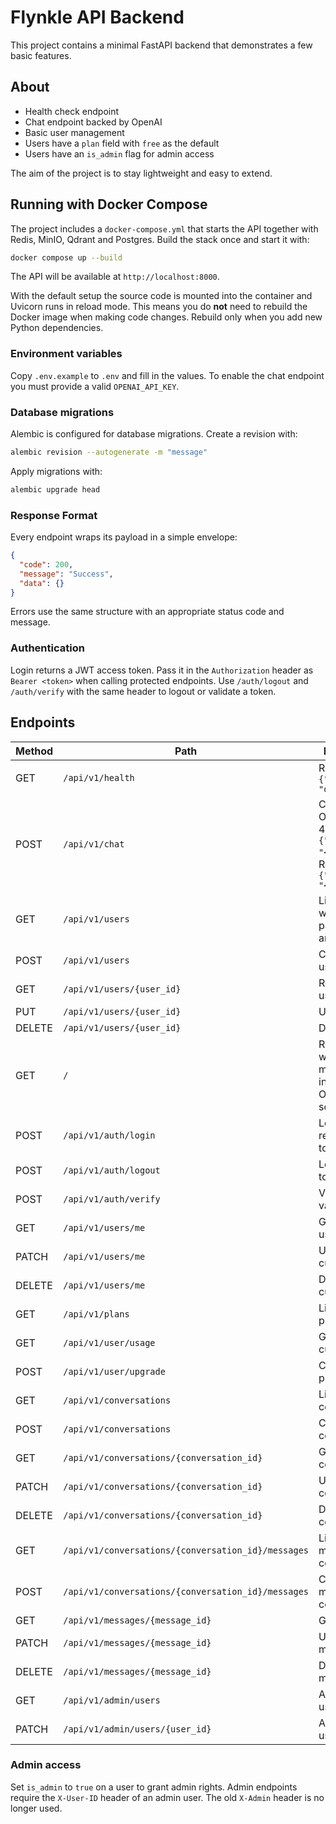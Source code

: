 # Flynkle API Backend

This project contains a minimal FastAPI backend that demonstrates a few basic features.

## About

- Health check endpoint
- Chat endpoint backed by OpenAI
- Basic user management
- Users have a `plan` field with `free` as the default
- Users have an `is_admin` flag for admin access

The aim of the project is to stay lightweight and easy to extend.

## Running with Docker Compose

The project includes a `docker-compose.yml` that starts the API together with
Redis, MinIO, Qdrant and Postgres. Build the stack once and start it with:

```bash
docker compose up --build
```

The API will be available at `http://localhost:8000`.

With the default setup the source code is mounted into the container and
Uvicorn runs in reload mode. This means you do **not** need to rebuild the
Docker image when making code changes. Rebuild only when you add new Python
dependencies.

### Environment variables

Copy `.env.example` to `.env` and fill in the values. To enable the chat
endpoint you must provide a valid `OPENAI_API_KEY`.

### Database migrations

Alembic is configured for database migrations. Create a revision with:

```bash
alembic revision --autogenerate -m "message"
```

Apply migrations with:

```bash
alembic upgrade head
```

### Response Format

Every endpoint wraps its payload in a simple envelope:

```json
{
  "code": 200,
  "message": "Success",
  "data": {}
}
```

Errors use the same structure with an appropriate status code and message.

### Authentication

Login returns a JWT access token. Pass it in the `Authorization` header as
`Bearer <token>` when calling protected endpoints. Use `/auth/logout` and
`/auth/verify` with the same header to logout or validate a token.


## Endpoints

| Method | Path | Description |
| ------ | ---- | ----------- |
| GET | `/api/v1/health` | Returns `{"status": "ok"}` |
| POST | `/api/v1/chat` | Chat with OpenAI GPT-4. Body: `{"message": "<text>"}`. Returns `{"response": "<reply>"}` |
| GET | `/api/v1/users` | List users with pagination and search |
| POST | `/api/v1/users` | Create a new user |
| GET | `/api/v1/users/{user_id}` | Retrieve a user by ID |
| PUT | `/api/v1/users/{user_id}` | Update a user |
| DELETE | `/api/v1/users/{user_id}` | Delete a user |
| GET | `/` | Returns a welcome message (not in the OpenAPI schema) |
| POST | `/api/v1/auth/login` | Login and receive a token |
| POST | `/api/v1/auth/logout` | Logout using token |
| POST | `/api/v1/auth/verify` | Verify token validity |
| GET | `/api/v1/users/me` | Get current user |
| PATCH | `/api/v1/users/me` | Update current user |
| DELETE | `/api/v1/users/me` | Delete current user |
| GET | `/api/v1/plans` | List available plans |
| GET | `/api/v1/user/usage` | Get usage for current user |
| POST | `/api/v1/user/upgrade` | Change user plan |
| GET | `/api/v1/conversations` | List user conversations |
| POST | `/api/v1/conversations` | Create conversation |
| GET | `/api/v1/conversations/{conversation_id}` | Get conversation |
| PATCH | `/api/v1/conversations/{conversation_id}` | Update conversation |
| DELETE | `/api/v1/conversations/{conversation_id}` | Delete conversation |
| GET | `/api/v1/conversations/{conversation_id}/messages` | List messages in conversation |
| POST | `/api/v1/conversations/{conversation_id}/messages` | Create message in conversation |
| GET | `/api/v1/messages/{message_id}` | Get message |
| PATCH | `/api/v1/messages/{message_id}` | Update message |
| DELETE | `/api/v1/messages/{message_id}` | Delete message |
| GET | `/api/v1/admin/users` | Admin list users |
| PATCH | `/api/v1/admin/users/{user_id}` | Admin update user |

### Admin access

Set `is_admin` to `true` on a user to grant admin rights. Admin endpoints
require the `X-User-ID` header of an admin user. The old `X-Admin` header is no
longer used.


